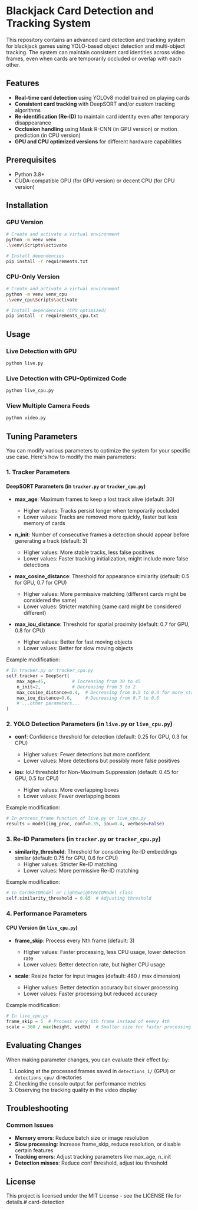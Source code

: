 # Blackjack Card Detection and Tracking System

This repository contains an advanced card detection and tracking system for blackjack games using YOLO-based object detection and multi-object tracking. The system can maintain consistent card identities across video frames, even when cards are temporarily occluded or overlap with each other.

## Features

- **Real-time card detection** using YOLOv8 model trained on playing cards
- **Consistent card tracking** with DeepSORT and/or custom tracking algorithms
- **Re-identification (Re-ID)** to maintain card identity even after temporary disappearance
- **Occlusion handling** using Mask R-CNN (in GPU version) or motion prediction (in CPU version)
- **GPU and CPU optimized versions** for different hardware capabilities

## Prerequisites

- Python 3.8+ 
- CUDA-compatible GPU (for GPU version) or decent CPU (for CPU version)

## Installation

### GPU Version

```bash
# Create and activate a virtual environment
python -m venv venv
.\venv\Scripts\activate

# Install dependencies
pip install -r requirements.txt
```

### CPU-Only Version

```bash
# Create and activate a virtual environment
python -m venv venv_cpu
.\venv_cpu\Scripts\activate

# Install dependencies (CPU optimized)
pip install -r requirements_cpu.txt
```

## Usage

### Live Detection with GPU

```bash
python live.py
```

### Live Detection with CPU-Optimized Code

```bash
python live_cpu.py
```

### View Multiple Camera Feeds

```bash
python video.py
```

## Tuning Parameters

You can modify various parameters to optimize the system for your specific use case. Here's how to modify the main parameters:

### 1. Tracker Parameters

#### DeepSORT Parameters (in `tracker.py` or `tracker_cpu.py`)

- **max_age**: Maximum frames to keep a lost track alive (default: 30)
  - Higher values: Tracks persist longer when temporarily occluded
  - Lower values: Tracks are removed more quickly, faster but less memory of cards

- **n_init**: Number of consecutive frames a detection should appear before generating a track (default: 3)
  - Higher values: More stable tracks, less false positives
  - Lower values: Faster tracking initialization, might include more false detections

- **max_cosine_distance**: Threshold for appearance similarity (default: 0.5 for GPU, 0.7 for CPU)
  - Higher values: More permissive matching (different cards might be considered the same)
  - Lower values: Stricter matching (same card might be considered different)

- **max_iou_distance**: Threshold for spatial proximity (default: 0.7 for GPU, 0.8 for CPU)
  - Higher values: Better for fast moving objects
  - Lower values: Better for slow moving objects

Example modification:
```python
# In tracker.py or tracker_cpu.py
self.tracker = DeepSort(
    max_age=45,          # Increasing from 30 to 45
    n_init=2,            # Decreasing from 3 to 2
    max_cosine_distance=0.4,  # Decreasing from 0.5 to 0.4 for more strict appearance matching
    max_iou_distance=0.6,     # Decreasing from 0.7 to 0.6
    # ...other parameters...
)
```

### 2. YOLO Detection Parameters (in `live.py` or `live_cpu.py`)

- **conf**: Confidence threshold for detection (default: 0.25 for GPU, 0.3 for CPU)
  - Higher values: Fewer detections but more confident
  - Lower values: More detections but possibly more false positives

- **iou**: IoU threshold for Non-Maximum Suppression (default: 0.45 for GPU, 0.5 for CPU)
  - Higher values: More overlapping boxes
  - Lower values: Fewer overlapping boxes

Example modification:
```python
# In process_frame function of live.py or live_cpu.py
results = model(img_proc, conf=0.35, iou=0.4, verbose=False)
```

### 3. Re-ID Parameters (in `tracker.py` or `tracker_cpu.py`)

- **similarity_threshold**: Threshold for considering Re-ID embeddings similar (default: 0.75 for GPU, 0.6 for CPU)
  - Higher values: Stricter Re-ID matching
  - Lower values: More permissive Re-ID matching

Example modification:
```python
# In CardReIDModel or LightweightReIDModel class
self.similarity_threshold = 0.65  # Adjusting threshold
```

### 4. Performance Parameters

#### CPU Version (in `live_cpu.py`)

- **frame_skip**: Process every Nth frame (default: 3)
  - Higher values: Faster processing, less CPU usage, lower detection rate
  - Lower values: Better detection rate, but higher CPU usage

- **scale**: Resize factor for input images (default: 480 / max dimension)
  - Higher values: Better detection accuracy but slower processing
  - Lower values: Faster processing but reduced accuracy

Example modification:
```python
# In live_cpu.py
frame_skip = 5  # Process every 6th frame instead of every 4th
scale = 360 / max(height, width)  # Smaller size for faster processing
```

## Evaluating Changes

When making parameter changes, you can evaluate their effect by:

1. Looking at the processed frames saved in `detections_1/` (GPU) or `detections_cpu/` directories
2. Checking the console output for performance metrics
3. Observing the tracking quality in the video display

## Troubleshooting

### Common Issues

- **Memory errors**: Reduce batch size or image resolution
- **Slow processing**: Increase frame_skip, reduce resolution, or disable certain features
- **Tracking errors**: Adjust tracking parameters like max_age, n_init
- **Detection misses**: Reduce conf threshold, adjust iou threshold

## License

This project is licensed under the MIT License - see the LICENSE file for details.# card-detection
